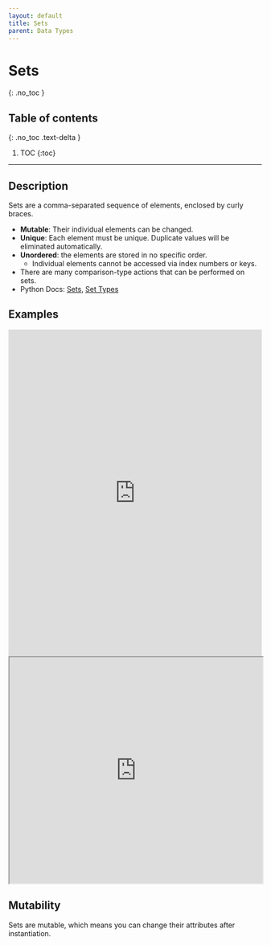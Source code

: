 ```yaml
---
layout: default
title: Sets
parent: Data Types
---
```

# Sets
{: .no_toc }
## Table of contents
{: .no_toc .text-delta }

1. TOC
{:toc}

---

## Description
Sets are a comma-separated sequence of elements, enclosed by curly braces.
- **Mutable**: Their individual elements can be changed.
- **Unique**: Each element must be unique. Duplicate values will be eliminated automatically. 
- **Unordered**: the elements are stored in no specific order. 
    - Individual elements cannot be accessed via index numbers or keys.
- There are many comparison-type actions that can be performed on sets. 
- Python Docs: [Sets](https://docs.python.org/3/tutorial/datastructures.html#sets), [Set Types](https://docs.python.org/3/library/stdtypes.html#set-types-set-frozenset)

## Examples

<iframe height="650px" width="100%" src="https://repl.it/@bianca_ruiz/sets?lite=true" scrolling="no" frameborder="no" allowtransparency="true" allowfullscreen="true" sandbox="allow-forms allow-pointer-lock allow-popups allow-same-origin allow-scripts allow-modals"></iframe>
<br>
<iframe width="100%" height="450" frameborder="1" src="https://pythontutor.com/iframe-embed.html#code=flavors1%20%3D%20%7B'Lemon%20Glaze',%20'Pink%20Velvet',%20'Gingersnap',%20'Molten%20Lava'%7D%0Aflavors2%20%3D%20%7B'Molten%20Lava',%20'Birthday%20Cake'%7D%0A%0Aflavors1.add%28'Birthday%20Cake'%29%0A%0Ain_both%20%3D%20flavors1%20%26%20flavors2%0Anot_in_both%20%3D%20flavors1%20-%20flavors2%0A%0Aflavors1.discard%28'Lemon%20Glaze'%29&codeDivHeight=400&codeDivWidth=350&cumulative=false&curInstr=0&heapPrimitives=nevernest&origin=opt-frontend.js&py=3&rawInputLstJSON=%5B%5D&textReferences=false"> </iframe>

## Mutability
Sets are mutable, which means you can change their attributes after instantiation. 
